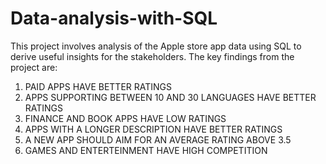 # Data-analysis-with-SQL
This project involves analysis of the Apple store app data using SQL to derive useful insights for the stakeholders.
The key findings from the project are:
1. PAID APPS HAVE BETTER RATINGS
2. APPS SUPPORTING BETWEEN 10 AND 30
LANGUAGES HAVE BETTER RATINGS
3. FINANCE AND BOOK APPS HAVE
LOW RATINGS
4. APPS WITH A LONGER DESCRIPTION
HAVE BETTER RATINGS
5. A NEW APP SHOULD AIM FOR AN
AVERAGE RATING ABOVE 3.5
6. GAMES AND ENTERTEINMENT
HAVE HIGH COMPETITION
